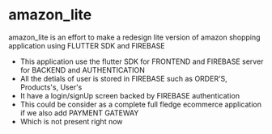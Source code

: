 # amazon_lite

amazon_lite is an effort to make a redesign lite version of amazon shopping application using FLUTTER SDK and FIREBASE


- This application use the flutter SDK for FRONTEND and FIREBASE server for BACKEND and AUTHENTICATION
- All the detials of user is stored in FIREBASE such as ORDER'S, Products's, User's
- It have a login/signUp screen backed by FIREBASE authentication
- This could be consider as a complete full fledge ecommerce application if we also add PAYMENT GATEWAY
- Which is not present right now




